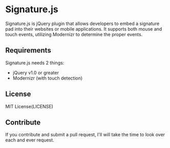Signature.js
============

Signature.js is jQuery plugin that allows developers to embed a signature pad into their websites or mobile applications.
It supports both mouse and touch events, utilizing Modernizr to determine the proper events.

Requirements
------------
Signature.js needs 2 things:
* jQuery v1.0 or greater
* Modernizr (with touch detection)

License
-------
MIT License(LICENSE)

Contribute
----------
If you contribute and submit a pull request, I'll will take the time to look over each and ever request.
